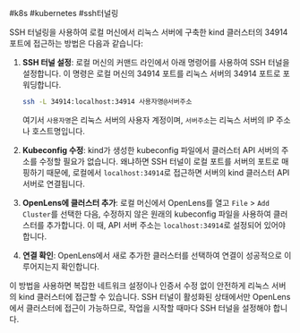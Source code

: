 #k8s #kubernetes #ssh터널링

SSH 터널링을 사용하여 로컬 머신에서 리눅스 서버에 구축한 kind 클러스터의 34914 포트에 접근하는 방법은 다음과 같습니다:

1. **SSH 터널 설정**: 로컬 머신의 커맨드 라인에서 아래 명령어를 사용하여 SSH 터널을 설정합니다. 이 명령은 로컬 머신의 34914 포트를 리눅스 서버의 34914 포트로 포워딩합니다.

   ```sh
   ssh -L 34914:localhost:34914 사용자명@서버주소
   ```
   여기서 `사용자명`은 리눅스 서버의 사용자 계정이며, `서버주소`는 리눅스 서버의 IP 주소나 호스트명입니다.

2. **Kubeconfig 수정**: kind가 생성한 kubeconfig 파일에서 클러스터 API 서버의 주소를 수정할 필요가 없습니다. 왜냐하면 SSH 터널이 로컬 포트를 서버의 포트로 매핑하기 때문에, 로컬에서 `localhost:34914`로 접근하면 서버의 kind 클러스터 API 서버로 연결됩니다.

3. **OpenLens에 클러스터 추가**: 로컬 머신에서 OpenLens를 열고 `File` > `Add Cluster`를 선택한 다음, 수정하지 않은 원래의 kubeconfig 파일을 사용하여 클러스터를 추가합니다. 이 때, API 서버 주소는 `localhost:34914`로 설정되어 있어야 합니다.

4. **연결 확인**: OpenLens에서 새로 추가한 클러스터를 선택하여 연결이 성공적으로 이루어지는지 확인합니다.

이 방법을 사용하면 복잡한 네트워크 설정이나 인증서 수정 없이 안전하게 리눅스 서버의 kind 클러스터에 접근할 수 있습니다. SSH 터널이 활성화된 상태에서만 OpenLens에서 클러스터에 접근이 가능하므로, 작업을 시작할 때마다 SSH 터널을 설정해야 합니다.